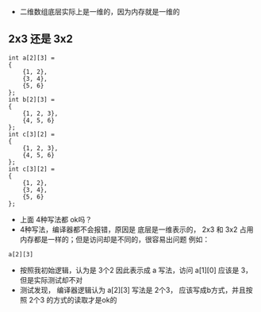 * 二维数组底层实际上是一维的，因为内存就是一维的

## 2x3 还是 3x2
```
int a[2][3] = 
{
    {1, 2},
    {3, 4},
    {5, 6}
};
int b[2][3] =
{
    {1, 2, 3},
    {4, 5, 6}
};
int c[3][2] =
{
    {1, 2, 3},
    {4, 5, 6}
};
int c[3][2] =
{
    {1, 2},
    {3, 4},
    {5, 6}
};
```
* 上面 4种写法都 ok吗？
* 4种写法，编译器都不会报错，原因是 底层是一维表示的， 2x3 和 3x2 占用内存都是一样的；但是访问却是不同的，很容易出问题
例如：
```
a[2][3]

```
* 按照我初始逻辑，认为是 3个2 因此表示成 a 写法，访问 a[1][0] 应该是 3，但是实际测试却不对
* 测试发现， 编译器逻辑认为 a[2][3] 写法是 2个3， 应该写成b方式，并且按照 2个3 的方式的读取才是ok的 